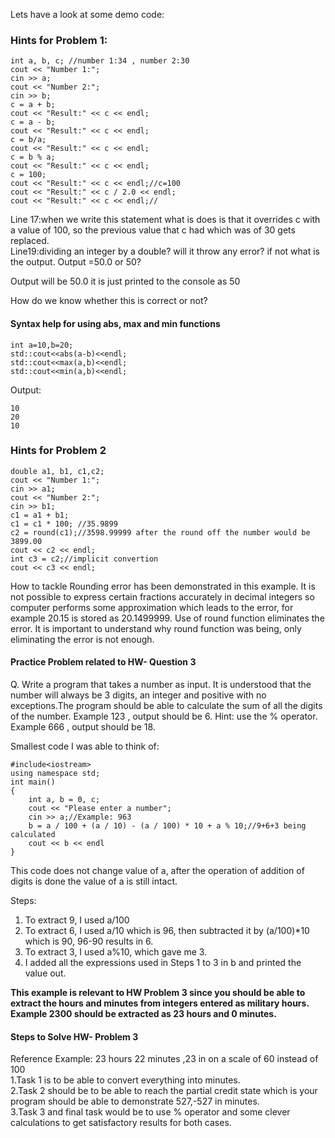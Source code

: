 Lets have a look at some demo code:
### Hints for Problem 1:
```
int a, b, c; //number 1:34 , number 2:30
cout << "Number 1:";
cin >> a; 
cout << "Number 2:";
cin >> b;
c = a + b;
cout << "Result:" << c << endl;
c = a - b;
cout << "Result:" << c << endl;
c = b/a;
cout << "Result:" << c << endl;
c = b % a;
cout << "Result:" << c << endl;
c = 100;
cout << "Result:" << c << endl;//c=100
cout << "Result:" << c / 2.0 << endl;
cout << "Result:" << c << endl;//
```
Line 17:when we write this statement what is does is that it overrides c with a value of 100, so the previous value that c had which was of 30 gets replaced.     
Line19:dividing an integer by a double? will it throw any error? if not what is the output. Output =50.0 or 50?                 

Output will be 50.0 it is just printed to the console as 50 

How do we know whether this is correct or not? 

#### Syntax help for using abs, max and min functions
```
int a=10,b=20;
std::cout<<abs(a-b)<<endl;
std::cout<<max(a,b)<<endl;
std::cout<<min(a,b)<<endl;
```
Output:
```
10
20
10
```

### Hints for Problem 2
```
double a1, b1, c1,c2;
cout << "Number 1:";
cin >> a1;
cout << "Number 2:";
cin >> b1;
c1 = a1 + b1;
c1 = c1 * 100; //35.9899
c2 = round(c1);//3598.99999 after the round off the number would be 3899.00
cout << c2 << endl;
int c3 = c2;//implicit convertion 
cout << c3 << endl;
```
How to tackle Rounding error has been demonstrated in this example. It is not possible to express certain fractions accurately in decimal integers so computer performs some approximation which leads to the error, for example 20.15 is stored as 20.1499999. Use of round function eliminates the error. It is important to understand why round function was being, only eliminating the error is not enough. 

#### Practice Problem related to HW- Question 3
Q.  Write a program that takes a number as input. It is understood that the number will always be 3 digits, an integer and positive with no exceptions.The program should be able to calculate the sum of all the digits of the number. Example 123 , output should be 6. Hint: use the % operator. Example 666 , output should be 18.

Smallest code I was able to think of: 
```
#include<iostream>
using namespace std;
int main()
{
	int a, b = 0, c;
	cout << "Please enter a number";
	cin >> a;//Example: 963
	b = a / 100 + (a / 10) - (a / 100) * 10 + a % 10;//9+6+3 being calculated 
	cout << b << endl
}
```
This code does not change value of a, after the operation of addition of digits is done the value of a is still intact. 

Steps:
1. To extract 9, I used a/100
2. To extract 6, I used a/10 which is 96, then subtracted it by (a/100)\*10 which is 90, 96-90 results in 6. 
3. To extract 3, I used a%10, which gave me 3. 
4. I added all the expressions used in Steps 1 to 3 in b and printed the value out. 

**This example is relevant to HW Problem 3 since you should be able to extract the hours and minutes from integers entered as military hours. Example 2300 should be extracted as 23 hours and 0 minutes.**          

#### Steps to Solve HW- Problem 3          
Reference Example: 23 hours 22 minutes ,23 in on a scale of 60 instead of 100            
1.Task 1 is to be able to convert everything into minutes.       
2.Task 2 should be to be able to reach the partial credit state which is your program should be able to demonstrate 527,-527 in minutes.           
3.Task 3 and final task would be to use % operator and some clever calculations to get satisfactory results for both cases.       
